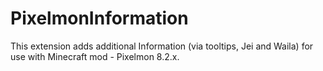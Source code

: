 # PixelmonInformation
This extension adds additional Information (via tooltips, Jei and Waila) for use with Minecraft mod - Pixelmon 8.2.x.
